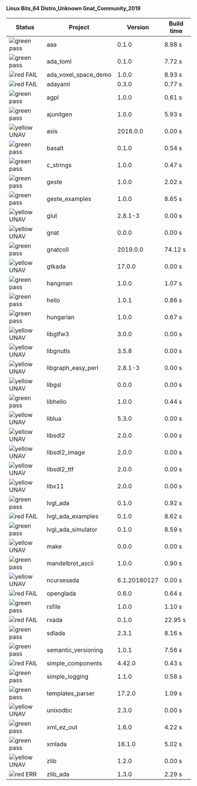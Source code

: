 #### Linux Bits_64 Distro_Unknown Gnat_Community_2019

| Status | Project | Version | Build time |
| --- | --- | --- | --- |
|![green](https://placehold.it/8/00aa00/000000?text=+) pass | aaa | 0.1.0 |  8.98 s |
|![green](https://placehold.it/8/00aa00/000000?text=+) pass | ada_toml | 0.1.0 |  7.72 s |
|![red](https://placehold.it/8/ff0000/000000?text=+) FAIL | ada_voxel_space_demo | 1.0.0 |  8.93 s |
|![red](https://placehold.it/8/ff0000/000000?text=+) FAIL | adayaml | 0.3.0 |  0.77 s |
|![green](https://placehold.it/8/00aa00/000000?text=+) pass | agpl | 1.0.0 |  0.61 s |
|![green](https://placehold.it/8/00aa00/000000?text=+) pass | ajunitgen | 1.0.0 |  5.93 s |
|![yellow](https://placehold.it/8/ffbb00/000000?text=+) UNAV | asis | 2018.0.0 |  0.00 s |
|![green](https://placehold.it/8/00aa00/000000?text=+) pass | basalt | 0.1.0 |  0.54 s |
|![green](https://placehold.it/8/00aa00/000000?text=+) pass | c_strings | 1.0.0 |  0.47 s |
|![green](https://placehold.it/8/00aa00/000000?text=+) pass | geste | 1.0.0 |  2.02 s |
|![green](https://placehold.it/8/00aa00/000000?text=+) pass | geste_examples | 1.0.0 |  8.65 s |
|![yellow](https://placehold.it/8/ffbb00/000000?text=+) UNAV | glut | 2.8.1-3 |  0.00 s |
|![yellow](https://placehold.it/8/ffbb00/000000?text=+) UNAV | gnat | 0.0.0 |  0.00 s |
|![green](https://placehold.it/8/00aa00/000000?text=+) pass | gnatcoll | 2019.0.0 |  74.12 s |
|![yellow](https://placehold.it/8/ffbb00/000000?text=+) UNAV | gtkada | 17.0.0 |  0.00 s |
|![green](https://placehold.it/8/00aa00/000000?text=+) pass | hangman | 1.0.0 |  1.07 s |
|![green](https://placehold.it/8/00aa00/000000?text=+) pass | hello | 1.0.1 |  0.86 s |
|![green](https://placehold.it/8/00aa00/000000?text=+) pass | hungarian | 1.0.0 |  0.67 s |
|![yellow](https://placehold.it/8/ffbb00/000000?text=+) UNAV | libglfw3 | 3.0.0 |  0.00 s |
|![yellow](https://placehold.it/8/ffbb00/000000?text=+) UNAV | libgnutls | 3.5.8 |  0.00 s |
|![yellow](https://placehold.it/8/ffbb00/000000?text=+) UNAV | libgraph_easy_perl | 2.8.1-3 |  0.00 s |
|![yellow](https://placehold.it/8/ffbb00/000000?text=+) UNAV | libgsl | 0.0.0 |  0.00 s |
|![green](https://placehold.it/8/00aa00/000000?text=+) pass | libhello | 1.0.0 |  0.44 s |
|![yellow](https://placehold.it/8/ffbb00/000000?text=+) UNAV | liblua | 5.3.0 |  0.00 s |
|![yellow](https://placehold.it/8/ffbb00/000000?text=+) UNAV | libsdl2 | 2.0.0 |  0.00 s |
|![yellow](https://placehold.it/8/ffbb00/000000?text=+) UNAV | libsdl2_image | 2.0.0 |  0.00 s |
|![yellow](https://placehold.it/8/ffbb00/000000?text=+) UNAV | libsdl2_ttf | 2.0.0 |  0.00 s |
|![yellow](https://placehold.it/8/ffbb00/000000?text=+) UNAV | libx11 | 2.0.0 |  0.00 s |
|![green](https://placehold.it/8/00aa00/000000?text=+) pass | lvgl_ada | 0.1.0 |  0.92 s |
|![red](https://placehold.it/8/ff0000/000000?text=+) FAIL | lvgl_ada_examples | 0.1.0 |  8.62 s |
|![green](https://placehold.it/8/00aa00/000000?text=+) pass | lvgl_ada_simulator | 0.1.0 |  8.59 s |
|![yellow](https://placehold.it/8/ffbb00/000000?text=+) UNAV | make | 0.0.0 |  0.00 s |
|![green](https://placehold.it/8/00aa00/000000?text=+) pass | mandelbrot_ascii | 1.0.0 |  0.90 s |
|![yellow](https://placehold.it/8/ffbb00/000000?text=+) UNAV | ncursesada | 6.1.20180127 |  0.00 s |
|![red](https://placehold.it/8/ff0000/000000?text=+) FAIL | openglada | 0.6.0 |  0.64 s |
|![green](https://placehold.it/8/00aa00/000000?text=+) pass | rsfile | 1.0.0 |  1.10 s |
|![red](https://placehold.it/8/ff0000/000000?text=+) FAIL | rxada | 0.1.0 |  22.95 s |
|![green](https://placehold.it/8/00aa00/000000?text=+) pass | sdlada | 2.3.1 |  8.16 s |
|![green](https://placehold.it/8/00aa00/000000?text=+) pass | semantic_versioning | 1.0.1 |  7.56 s |
|![red](https://placehold.it/8/ff0000/000000?text=+) FAIL | simple_components | 4.42.0 |  0.43 s |
|![green](https://placehold.it/8/00aa00/000000?text=+) pass | simple_logging | 1.1.0 |  0.58 s |
|![green](https://placehold.it/8/00aa00/000000?text=+) pass | templates_parser | 17.2.0 |  1.09 s |
|![yellow](https://placehold.it/8/ffbb00/000000?text=+) UNAV | unixodbc | 2.3.0 |  0.00 s |
|![green](https://placehold.it/8/00aa00/000000?text=+) pass | xml_ez_out | 1.6.0 |  4.22 s |
|![green](https://placehold.it/8/00aa00/000000?text=+) pass | xmlada | 16.1.0 |  5.02 s |
|![yellow](https://placehold.it/8/ffbb00/000000?text=+) UNAV | zlib | 1.2.0 |  0.00 s |
|![red](https://placehold.it/8/ff0000/000000?text=+) ERR  | zlib_ada | 1.3.0 |  2.29 s |
